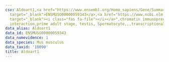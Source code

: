 ```yaml
---
csv: Aldoart1,<a href="https://www.ensembl.org/Homo_sapiens/Gene/Summary?db=core;g=ENSMUSG00000059343"
  target="_blank">ENSMUSG00000059343</a>,<a href="https://www.ncbi.nlm.nih.gov/pubmed/25450459"
  target="_blank"><i class="fas fa-file"></i></a>",chromatin immunoprecipitation assay,direct
  interaction,prime adult stage, testis, Spermatocyte,,,transcriptional regulation,
data_alias: Aldoart1
data_id: ENSMUSG00000059343
data_numevidence: 1
data_species: Mus musculus
data_taxid: '10090'
title: Aldoart1
---
```

